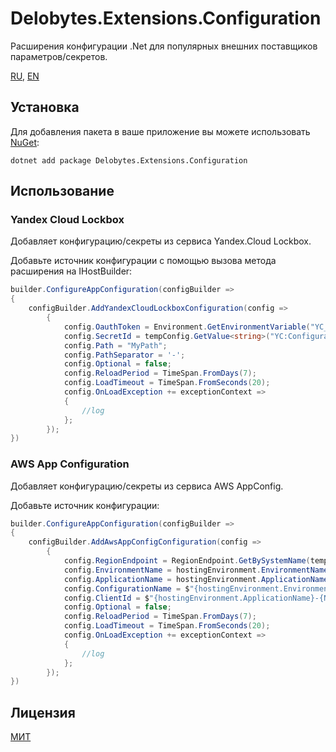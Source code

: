 ﻿# Delobytes.Extensions.Configuration
Расширения конфигурации .Net для популярных внешних поставщиков параметров/секретов.

[RU](README.md), [EN](README.en.md)

## Установка

Для добавления пакета в ваше приложение вы можете использовать [NuGet](https://www.nuget.org/packages/Delobytes.Extensions.Configuration):

    dotnet add package Delobytes.Extensions.Configuration

## Использование

### Yandex Cloud Lockbox
Добавляет конфигурацию/секреты из сервиса Yandex.Cloud Lockbox.

Добавьте источник конфигурации c помощью вызова метода расширения на IHostBuilder:  

```csharp
builder.ConfigureAppConfiguration(configBuilder =>
{
    configBuilder.AddYandexCloudLockboxConfiguration(config =>
        {
            config.OauthToken = Environment.GetEnvironmentVariable("YC_OAUTH_TOKEN");
            config.SecretId = tempConfig.GetValue<string>("YC:ConfigurationSecretId");
            config.Path = "MyPath";
            config.PathSeparator = '-';
            config.Optional = false;
            config.ReloadPeriod = TimeSpan.FromDays(7);
            config.LoadTimeout = TimeSpan.FromSeconds(20);
            config.OnLoadException += exceptionContext =>
            {
                //log
            };
        });
})
```

### AWS App Configuration
Добавляет конфигурацию/секреты из сервиса AWS AppConfig.

Добавьте источник конфигурации:

```csharp
builder.ConfigureAppConfiguration(configBuilder =>
{
    configBuilder.AddAwsAppConfigConfiguration(config =>
        {
			config.RegionEndpoint = RegionEndpoint.GetBySystemName(tempConfig.GetValue<string>("AWS:Region"));
            config.EnvironmentName = hostingEnvironment.EnvironmentName;
            config.ApplicationName = hostingEnvironment.ApplicationName;
            config.ConfigurationName = $"{hostingEnvironment.EnvironmentName}-{hostingEnvironment.ApplicationName}-profile";
            config.ClientId = $"{hostingEnvironment.ApplicationName}-{Node.Id}";
            config.Optional = false;
            config.ReloadPeriod = TimeSpan.FromDays(7);
            config.LoadTimeout = TimeSpan.FromSeconds(20);
            config.OnLoadException += exceptionContext =>
            {
                //log
            };
        });
})
```



## Лицензия
[МИТ](https://github.com/a-postx/Delobytes.Extensions.Configuration/blob/master/LICENSE)